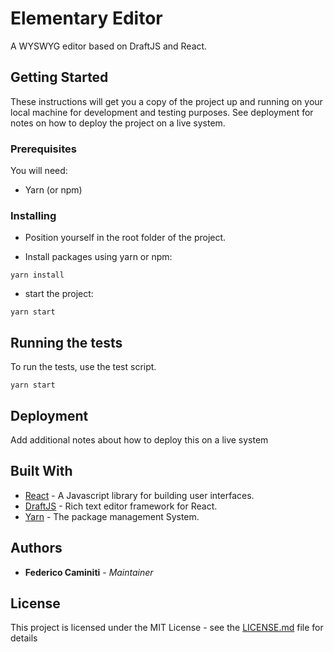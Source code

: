 # Elementary Editor

A WYSWYG editor based on DraftJS and React.

## Getting Started

These instructions will get you a copy of the project up and running on your local machine for development and testing purposes. See deployment for notes on how to deploy the project on a live system.

### Prerequisites

You will need:   
  + Yarn (or npm)

### Installing

- Position yourself in the root folder of the project.

- Install packages using yarn or npm:

```
yarn install
```

- start the project:

```
yarn start
```

## Running the tests

To run the tests, use the test script. 

```
yarn start
```

## Deployment

Add additional notes about how to deploy this on a live system

## Built With

* [React](https://facebook.github.io/react/) - A Javascript library for building user interfaces.
* [DraftJS](https://draftjs.org/) - Rich text editor framework for React.
* [Yarn](https://yarnpkg.com/lang/en/) - The package management System.

<!---
## Contributing

Please read [CONTRIBUTING.md](https://gist.github.com/PurpleBooth/b24679402957c63ec426) for details on our code of conduct, and the process for submitting pull requests to us.

## Versioning

We use [SemVer](http://semver.org/) for versioning. For the versions available, see the [tags on this repository](https://github.com/your/project/tags). 
-->

## Authors

* **Federico Caminiti** - *Maintainer*

<!---
See also the list of [contributors](https://github.com/your/project/contributors) who participated in this project.
-->

## License

This project is licensed under the MIT License - see the [LICENSE.md](LICENSE.md) file for details